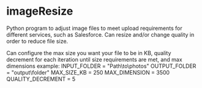 # imageResize
Python program to adjust image files to meet upload requirements for different services, such as Salesforce. Can resize and/or change quality in order to reduce file size.

Can configure the max size you want your file to be in KB, quality decrement for each iteration until size requirements are met, and max dimensions
example:
INPUT_FOLDER = "Path\\to\\photos"
OUTPUT_FOLDER = "output\\folder"
MAX_SIZE_KB = 250
MAX_DIMENSION = 3500
QUALITY_DECREMENT = 5
